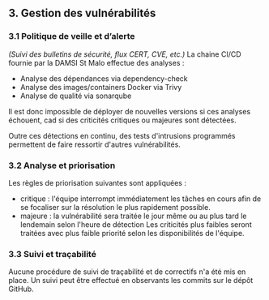 ## 3. Gestion des vulnérabilités

### 3.1 Politique de veille et d’alerte
_(Suivi des bulletins de sécurité, flux CERT, CVE, etc.)_
La chaine CI/CD fournie par la DAMSI St Malo effectue des analyses :
- Analyse des dépendances via dependency-check
- Analyse des images/containers Docker via Trivy
- Analyse de qualité via sonarqube

Il est donc impossible de déployer de nouvelles versions si ces analyses échouent, cad si des criticités critiques ou majeures sont détectées.

Outre ces détections en continu, des tests d'intrusions programmés permettent de faire ressortir d'autres vulnérabilités.

### 3.2 Analyse et priorisation

Les règles de priorisation suivantes sont appliquées :
- critique : l'équipe interrompt immédiatement les tâches en cours afin de se focaliser sur la résolution le plus rapidement possible.
- majeure : la vulnérabilité sera traitée le jour même ou au plus tard le lendemain selon l'heure de détection
Les criticités plus faibles seront traitées avec plus faible priorité selon les disponibilités de l'équipe.


### 3.3 Suivi et traçabilité

Aucune procédure de suivi de traçabilité et de correctifs n'a été mis en place.
Un suivi peut être effectué en observants les commits sur le dépôt GitHub.
